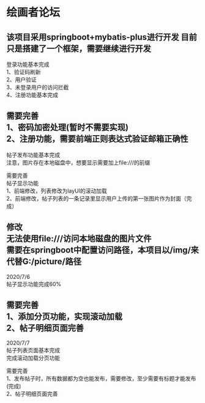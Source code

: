 # 绘画者论坛
该项目采用springboot+mybatis-plus进行开发
目前只是搭建了一个框架，需要继续进行开发
--------------------------------------------
登录功能基本完成<br>
1、验证码刷新<br>
2、用户验证<br>
3、未登录用户的访问拦截<br>
4、注册功能基本完成

需要完善<br>
1、密码加密处理(暂时不需要实现)<br>
2、注册功能，需要前端正则表达式验证邮箱正确性<br>
-------------------------------------------
帖子发布功能基本完成<br>
注意，图片存在本地磁盘中，想要显示需要加上file:///的前缀

需要完善<br>
帖子显示功能<br>
1、前端修改，列表修改为layUI的滚动加载<br>
2、前端修改，帖子列表的一条记录里显示用户上传的第一张图片作为封面（完成）<br>

修改<br>
无法使用file:///访问本地磁盘的图片文件<br>
需要在springboot中配置访问路径，本项目以/img/来代替G:/picture/路径
--------------------------------------------
2020/7/6<br>
帖子显示功能完成60%

需要完善<br>
1、添加分页功能，实现滚动加载<br>
2、帖子明细页面完善
-----------------------------------------
2020/7/7<br>
帖子列表页面基本完成<br>
完成滚动加载分页功能

需要完善<br>
1、发布帖子时，所有数据都为空也能发布，需要修改，至少需要有标题才能发布(完成)<br>
2、帖子明细页面完善

